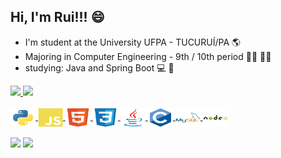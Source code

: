 ## Hi, I'm Rui!!! 😄
- I'm student at the University UFPA - TUCURUÍ/PA 🌎 
- Majoring in Computer Engineering - 9th / 10th period 👨‍💻 👨‍🎓 
- studying: Java and Spring Boot 💻 📔

 <div>
  <a href="https://github.com/sruiNascimento">
  <img height="150em" src="https://github-readme-stats.vercel.app/api?username=sruinascimento&show_icons=true&theme=dracula&include_all_commits=true&count_private=true"/>
  <img height="150em" src="https://github-readme-stats.vercel.app/api/top-langs/?username=sruinascimento&layout=compact&langs_count=7&theme=dracula"/>
<!--   <img height="150em" src="https://github-readme-streak-stats.herokuapp.com?user=sruinascimento&theme=dracula&hide_border=false"/> -->
  </div>
<div style="display: inline_block"><br>
  <img align="center" alt="Rui-Python" height="30" width="40" src="https://raw.githubusercontent.com/devicons/devicon/master/icons/python/python-original.svg">
  <img align="center" alt="Rui-Js" height="30" width="40" src="https://raw.githubusercontent.com/devicons/devicon/master/icons/javascript/javascript-plain.svg">
  <img align="center" alt="Rui-HTML" height="30" width="40" src="https://raw.githubusercontent.com/devicons/devicon/master/icons/html5/html5-original.svg">
  <img align="center" alt="Rui-CSS" height="30" width="40" src="https://raw.githubusercontent.com/devicons/devicon/master/icons/css3/css3-original.svg">
  <img align="center" alt="Rui-Java" height="30" width="40" src="https://github.com/devicons/devicon/blob/master/icons/java/java-original.svg">
  <img align="center" alt="Rui-C" height="30" width="40" src="https://github.com/devicons/devicon/blob/master/icons/c/c-original.svg">
  <img align="center" alt="Rui-MySQL" height="30" width="40" src="https://github.com/devicons/devicon/blob/master/icons/mysql/mysql-original-wordmark.svg">  
  <img align="center" alt="Rui-NodeJS" height="30" width="40" src="https://github.com/devicons/devicon/blob/master/icons/nodejs/nodejs-original-wordmark.svg">   
</div>
</br>
<div>
  <a href = "mailto:sruy19@gmail.com"><img src="https://img.shields.io/badge/-Gmail-%23333?style=for-the-badge&logo=gmail&logoColor=white" target="_blank"></a>
  <a href="https://www.linkedin.com/in/sruinascimento/" target="_blank"><img src="https://img.shields.io/badge/-LinkedIn-%230077B5?style=for-the-badge&logo=linkedin&logoColor=white" target="_blank"></a>  </div>
  





